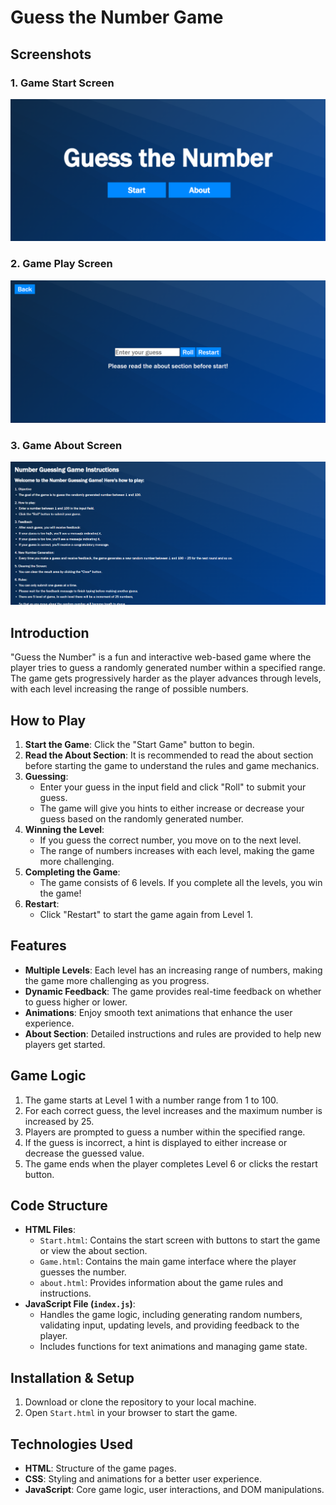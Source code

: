 # Guess the Number Game

## Screenshots

### 1. Game Start Screen
![Game Start Screen](img/GameImages/Homescreen.png)

### 2. Game Play Screen
![Game Play Screen](img/GameImages/Gameplaysection.png)

### 3. Game About Screen
![Game Completion Screen](img/GameImages/gameaboutsection.png)

## Introduction
"Guess the Number" is a fun and interactive web-based game where the player tries to guess a randomly generated number within a specified range. The game gets progressively harder as the player advances through levels, with each level increasing the range of possible numbers.

## How to Play
1. **Start the Game**: Click the "Start Game" button to begin.
2. **Read the About Section**: It is recommended to read the about section before starting the game to understand the rules and game mechanics.
3. **Guessing**:
    - Enter your guess in the input field and click "Roll" to submit your guess.
    - The game will give you hints to either increase or decrease your guess based on the randomly generated number.
4. **Winning the Level**:
    - If you guess the correct number, you move on to the next level.
    - The range of numbers increases with each level, making the game more challenging.
5. **Completing the Game**:
    - The game consists of 6 levels. If you complete all the levels, you win the game!
6. **Restart**:
    - Click "Restart" to start the game again from Level 1.

## Features
- **Multiple Levels**: Each level has an increasing range of numbers, making the game more challenging as you progress.
- **Dynamic Feedback**: The game provides real-time feedback on whether to guess higher or lower.
- **Animations**: Enjoy smooth text animations that enhance the user experience.
- **About Section**: Detailed instructions and rules are provided to help new players get started.

## Game Logic
1. The game starts at Level 1 with a number range from 1 to 100.
2. For each correct guess, the level increases and the maximum number is increased by 25.
3. Players are prompted to guess a number within the specified range.
4. If the guess is incorrect, a hint is displayed to either increase or decrease the guessed value.
5. The game ends when the player completes Level 6 or clicks the restart button.

## Code Structure
- **HTML Files**:
  - `Start.html`: Contains the start screen with buttons to start the game or view the about section.
  - `Game.html`: Contains the main game interface where the player guesses the number.
  - `about.html`: Provides information about the game rules and instructions.
- **JavaScript File (`index.js`)**:
  - Handles the game logic, including generating random numbers, validating input, updating levels, and providing feedback to the player.
  - Includes functions for text animations and managing game state.

## Installation & Setup
1. Download or clone the repository to your local machine.
2. Open `Start.html` in your browser to start the game.

## Technologies Used
- **HTML**: Structure of the game pages.
- **CSS**: Styling and animations for a better user experience.
- **JavaScript**: Core game logic, user interactions, and DOM manipulations.
